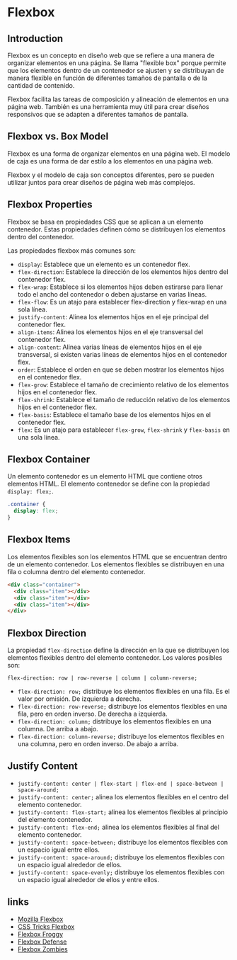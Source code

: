 # Flexbox

## Introduction

Flexbox es un concepto en diseño web que se refiere a una manera de organizar elementos en una página. Se llama "flexible box" porque permite que los elementos dentro de un contenedor se ajusten y se distribuyan de manera flexible en función de diferentes tamaños de pantalla o de la cantidad de contenido.

Flexbox facilita las tareas de composición y alineación de elementos en una página web. También es una herramienta muy útil para crear diseños responsivos que se adapten a diferentes tamaños de pantalla.

## Flexbox vs. Box Model

Flexbox es una forma de organizar elementos en una página web. El modelo de caja es una forma de dar estilo a los elementos en una página web.

Flexbox y el modelo de caja son conceptos diferentes, pero se pueden utilizar juntos para crear diseños de página web más complejos.

## Flexbox Properties

Flexbox se basa en propiedades CSS que se aplican a un elemento contenedor. Estas propiedades definen cómo se distribuyen los elementos dentro del contenedor.

Las propiedades flexbox más comunes son:

- `display`: Establece que un elemento es un contenedor flex.
- `flex-direction`: Establece la dirección de los elementos hijos dentro del contenedor flex.
- `flex-wrap`: Establece si los elementos hijos deben estirarse para llenar todo el ancho del contenedor o deben ajustarse en varias líneas.
- `flex-flow`: Es un atajo para establecer flex-direction y flex-wrap en una sola línea.
- `justify-content`: Alinea los elementos hijos en el eje principal del contenedor flex.
- `align-items`: Alinea los elementos hijos en el eje transversal del contenedor flex.
- `align-content`: Alinea varias líneas de elementos hijos en el eje transversal, si existen varias líneas de elementos hijos en el contenedor flex.
- `order`: Establece el orden en que se deben mostrar los elementos hijos en el contenedor flex.
- `flex-grow`: Establece el tamaño de crecimiento relativo de los elementos hijos en el contenedor flex.
- `flex-shrink`: Establece el tamaño de reducción relativo de los elementos hijos en el contenedor flex.
- `flex-basis`: Establece el tamaño base de los elementos hijos en el contenedor flex.
- `flex`: Es un atajo para establecer `flex-grow`, `flex-shrink` y `flex-basis` en una sola línea.

## Flexbox Container

Un elemento contenedor es un elemento HTML que contiene otros elementos HTML. El elemento contenedor se define con la propiedad `display: flex;`.

```css
.container {
  display: flex;
}
```

## Flexbox Items

Los elementos flexibles son los elementos HTML que se encuentran dentro de un elemento contenedor. Los elementos flexibles se distribuyen en una fila o columna dentro del elemento contenedor.

```html
<div class="container">
  <div class="item"></div>
  <div class="item"></div>
  <div class="item"></div>
</div>
```

## Flexbox Direction

La propiedad `flex-direction` define la dirección en la que se distribuyen los elementos flexibles dentro del elemento contenedor. Los valores posibles son:

`flex-direction: row | row-reverse | column | column-reverse;`

- `flex-direction: row;` distribuye los elementos flexibles en una fila. Es el valor por omisión. De izquierda a derecha.
- `flex-direction: row-reverse;` distribuye los elementos flexibles en una fila, pero en orden inverso. De derecha a izquierda.
- `flex-direction: column;` distribuye los elementos flexibles en una columna. De arriba a abajo.
- `flex-direction: column-reverse;` distribuye los elementos flexibles en una columna, pero en orden inverso. De abajo a arriba.

## Justify Content

- `justify-content: center | flex-start | flex-end | space-between | space-around;`
- `justify-content: center;` alinea los elementos flexibles en el centro del elemento contenedor.
- `justify-content: flex-start;` alinea los elementos flexibles al principio del elemento contenedor.
- `justify-content: flex-end;` alinea los elementos flexibles al final del elemento contenedor.
- `justify-content: space-between;` distribuye los elementos flexibles con un espacio igual entre ellos.
- `justify-content: space-around;` distribuye los elementos flexibles con un espacio igual alrededor de ellos.
- `justify-content: space-evenly;` distribuye los elementos flexibles con un espacio igual alrededor de ellos y entre ellos.

## links

- [Mozilla Flexbox](https://developer.mozilla.org/es/docs/Learn/CSS/CSS_layout/Flexbox)
- [CSS Tricks Flexbox](https://css-tricks.com/snippets/css/a-guide-to-flexbox/)
- [Flexbox Froggy](https://flexboxfroggy.com/)
- [Flexbox Defense](http://www.flexboxdefense.com/)
- [Flexbox Zombies](https://mastery.games/flexboxzombies/)
